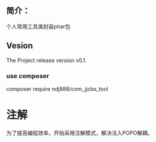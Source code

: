 ## 简介：
个人常用工具类封装phar包

## Vesion
The Project release version v0.1.

### use composer
composer require ndj888/com_jjcbs_tool


# 注解
为了提高编程效率，开始采用注解模式，解决注入POPO解耦。